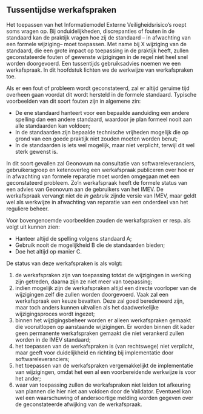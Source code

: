 ## <a name='_Ref479668423'></a>Tussentijdse werkafspraken

Het toepassen van het Informatiemodel Externe Veiligheidsrisico’s roept soms vragen op. Bij onduidelijkheden, discrepanties of fouten in de standaard kan de praktijk vragen hoe zij de standaard – in afwachting van een formele wijziging– moet toepassen. Met name bij X wijziging van de standaard, die een grote impact op toepassing in de praktijk heeft, zullen geconstateerde fouten of gewenste wijzigingen in de regel niet heel snel worden doorgevoerd. Een tussentijds gebruiksadvies noemen we een werkafspraak. In dit hoofdstuk lichten we de werkwijze van werkafspraken toe. 

Als er een fout of probleem wordt geconstateerd, zal er altijd geruime tijd overheen gaan voordat dit wordt hersteld in de formele standaard. Typische voorbeelden van dit soort fouten zijn in algemene zin:

<ul><li>De ene standaard hanteert voor een bepaalde aanduiding een andere spelling dan een andere standaard, waardoor je plan formeel nooit aan alle standaarden kan voldoen;</li>
<li>In de standaarden zijn bepaalde technische vrijheden mogelijk die op grond van een goede praktijk niet zouden moeten worden benut;</li>
<li>In de standaarden is iets wel mogelijk, maar niet verplicht, terwijl dit wel sterk gewenst is.</li>
</ul>

In dit soort gevallen zal Geonovum na consultatie van softwareleveranciers, gebruikersgroep en ketenoverleg een werkafspraak publiceren over hoe er in afwachting van formele reparatie moet worden omgegaan met een geconstateerd probleem. Zo’n werkafspraak heeft de formele status van een advies van Geonovum aan de gebruikers van het IMEV. De werkafspraak vervangt niet de <i>in</i> <i>gebruik</i> zijnde versie van IMEV, maar geldt wel als werkwijze in afwachting van reparatie van een onderdeel van het reguliere beheer.

Voor bovengenoemde voorbeelden zouden de werkafspraken er resp. als volgt uit kunnen zien:

<ul><li>Hanteer altijd de spelling volgens standaard A;</li>
<li>Gebruik nooit de mogelijkheid B die de standaarden bieden;</li>
<li>Doe het altijd op manier C.</li>
</ul>

De status van deze werkafspraken is als volgt:

<ol><li>de werkafspraken zijn van toepassing totdat de wijzigingen in werking zijn getreden, daarna zijn ze niet meer van toepassing;</li>
<li>indien mogelijk zijn de werkafspraken altijd een directe voorloper van de wijzigingen zelf die zullen worden doorgevoerd. Vaak zal een werkafspraak een keuze bevatten. Deze zal goed beredeneerd zijn, maar toch anders kunnen uitvallen als het daadwerkelijke wijzigingsproces wordt ingezet;</li>
<li>binnen het wijzigingsbeheer worden er alleen werkafspraken gemaakt die vooruitlopen op aanstaande wijzigingen. Er worden binnen dit kader geen permanente werkafspraken gemaakt die niet verankerd zullen worden in de IMEV standaard;</li>
<li>het toepassen van de werkafspraken is (van rechtswege) niet verplicht, maar geeft voor duidelijkheid en richting bij implementatie door softwareleveranciers;</li>
<li>het toepassen van de werkafspraken vergemakkelijkt de implementatie van wijzigingen, omdat het een al een voorbereidende werkwijze is voor het ander;</li>
<li>waar van toepassing zullen de werkafspraken niet leiden tot afkeuring van plannen die hier niet aan voldoen door de Validator. Eventueel kan wel een waarschuwing of andersoortige melding worden gegeven over de geconstateerde afwijking van de werkafspraak.</li>
</ol>
